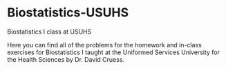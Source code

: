 # Biostatistics-USUHS
Biostatistics I class at USUHS

Here you can find all of the problems for the homework and in-class exercises for Biostatistics I taught at the Uniformed Services University for the Health Sciences by Dr. David Cruess. 
